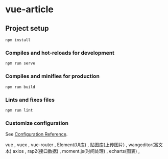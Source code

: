# vue-article

## Project setup
```
npm install
```

### Compiles and hot-reloads for development
```
npm run serve
```

### Compiles and minifies for production
```
npm run build
```

### Lints and fixes files
```
npm run lint
```

### Customize configuration
See [Configuration Reference](https://cli.vuejs.org/config/).

vue ,
vuex ,
vue-router ,
Element(UI库) ,
贴图库(上传图片) ,
wangeditor(富文本)
axios ,
rap2(接口数据) ,
moment.js(时间处理) ,
echarts(图表) ,